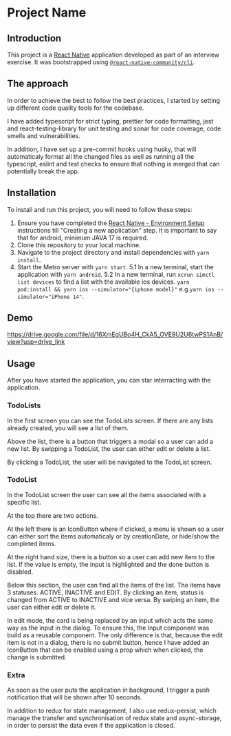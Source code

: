 # Project Name

## Introduction

This project is a [React Native](https://reactnative.dev) application developed as part of an interview exercise. It was bootstrapped using [`@react-native-community/cli`](https://github.com/react-native-community/cli).

## The approach

In order to achieve the best to follow the best practices, I started by setting up different code quality tools for the codebase.

I have added typescript for strict typing, prettier for code formatting, jest and react-testing-library for unit testing and sonar for code coverage, code smells and vulnerabilities.

In addition, I have set up a pre-commit hooks using husky, that will automaticaly format all the changed files as well as running all the typescript, eslint and test checks to ensure that nothing is merged that can potentially break the app.



## Installation

To install and run this project, you will need to follow these steps:

1. Ensure you have completed the [React Native - Environment Setup](https://reactnative.dev/docs/environment-setup) instructions till "Creating a new application" step. It is important to say that for android, minimum JAVA 17 is required.
2. Clone this repository to your local machine.
3. Navigate to the project directory and install dependencies with `yarn install`.
4. Start the Metro server with `yarn start`.
5.1 In a new terminal, start the application with `yarn android`.
5.2 In a new terminal, run `xcrun simctl list devices` to find a list with the available ios devices. `yarn pod:install && yarn ios --simulator="{iphone model}"` e.g.`yarn ios --simulator="iPhone 14"`.


## Demo

https://drive.google.com/file/d/16XmEgUBo4H_CkA5_OVE9U2U6twPS1AnB/view?usp=drive_link

## Usage

After you have started the application, you can star interracting with the application.

### TodoLists

In the first screen you can see the TodoLists screen. If there are any lists already created, you will see a list of them.

Above the list, there is a button that triggers a modal so a user can add a new list. By swipping a TodoList, the user can either edit or delete a list.

By clicking a TodoList, the user will be navigated to the TodoList screen.

### TodoList

In the TodoList screen the user can see all the items associated with a specific list.

At the top there are two actions.

At the left there is an IconButton where if clicked, a menu is shown so a user can either sort the items automaticaly or by creationDate, or hide/show the completed items.

At the right hand size, there is a button so a user can add new item to the list. If the value is empty, the input is highlighted and the done button is disabled.

Below this section, the user can find all the items of the list. The items have 3 statuses. ACTIVE, INACTIVE and EDIT. By clicking an item, status is changed from ACTIVE to INACTIVE and vice versa. By swiping an item, the user can either edit or delete it.

In edit mode, the card is being replaced by an input which acts the same way as the input in the dialog. To ensure this, the Input component was build as a reusable component. The only difference is that, because the edit item is not in a dialog, there is no submit button, hence I have added an IconButton that can be enabled using a prop which when clicked, the change is submitted.

### Extra

As soon as the user puts the application in background, I trigger a push notification that will be shown after 10 seconds.

In addition to redux for state management, I also use redux-persist, which manage the transfer and synchronisation of redux state and async-storage, in order to persist the data even if the application is closed.